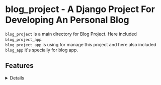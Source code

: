 # blog_project - A Django Project For Developing An Personal Blog

`blog_project` is a main directory for Blog Project. Here included `blog_project_app`.<br/>
`blog_project_app` is using for manage this project and here also included `blog_app` it's specially for blog app.

## Features
<details>
	<p>Create Post</p>
	<p>Upload Image</p>
	<p>Set Post Author</p>
	<p>Set Post Category</p>
	<p>Post Filter By Author & Category</p>
</details>